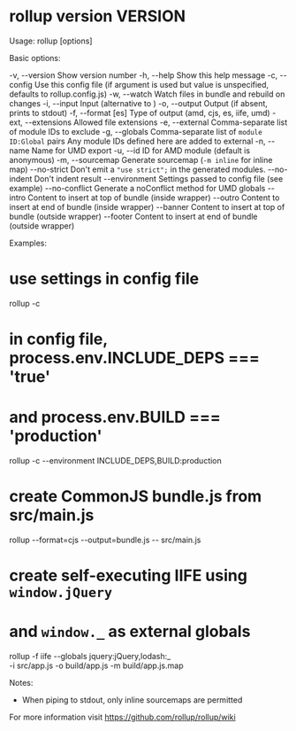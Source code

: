rollup version __VERSION__
=====================================

Usage: rollup [options] <entry file>

Basic options:

-v, --version            Show version number
-h, --help               Show this help message
-c, --config             Use this config file (if argument is used but value
                           is unspecified, defaults to rollup.config.js)
-w, --watch              Watch files in bundle and rebuild on changes
-i, --input              Input (alternative to <entry file>)
-o, --output <output>    Output (if absent, prints to stdout)
-f, --format [es]       Type of output (amd, cjs, es, iife, umd)
-ext, --extensions       Allowed file extensions
-e, --external           Comma-separate list of module IDs to exclude
-g, --globals            Comma-separate list of `module ID:Global` pairs
                            Any module IDs defined here are added to external
-n, --name               Name for UMD export
-u, --id                 ID for AMD module (default is anonymous)
-m, --sourcemap          Generate sourcemap (`-m inline` for inline map)
--no-strict              Don't emit a `"use strict";` in the generated modules.
--no-indent              Don't indent result
--environment <values>   Settings passed to config file (see example)
--no-conflict            Generate a noConflict method for UMD globals
--intro                  Content to insert at top of bundle (inside wrapper)
--outro                  Content to insert at end of bundle (inside wrapper)
--banner                 Content to insert at top of bundle (outside wrapper)
--footer                 Content to insert at end of bundle (outside wrapper)

Examples:

# use settings in config file
rollup -c

# in config file, process.env.INCLUDE_DEPS === 'true'
# and process.env.BUILD === 'production'
rollup -c --environment INCLUDE_DEPS,BUILD:production

# create CommonJS bundle.js from src/main.js
rollup --format=cjs --output=bundle.js -- src/main.js

# create self-executing IIFE using `window.jQuery`
# and `window._` as external globals
rollup -f iife --globals jquery:jQuery,lodash:_ \
  -i src/app.js -o build/app.js -m build/app.js.map

Notes:

* When piping to stdout, only inline sourcemaps are permitted

For more information visit https://github.com/rollup/rollup/wiki
